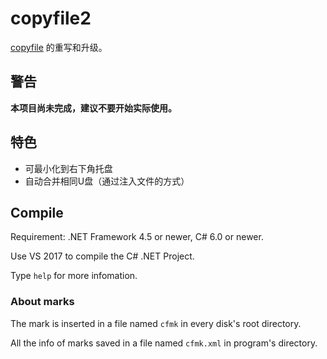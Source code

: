# copyfile2

[copyfile](https://github.com/Guyutongxue/copyfile) 的重写和升级。

## 警告

**本项目尚未完成，建议不要开始实际使用。**

## 特色

- 可最小化到右下角托盘
- 自动合并相同U盘（通过注入文件的方式）

## Compile

Requirement: .NET Framework 4.5 or newer, C# 6.0 or newer.

Use VS 2017 to compile the C# .NET Project.

Type `help` for more infomation.

### About marks

The mark is inserted in a file named `cfmk` in every disk's root directory.

All the info of marks saved in a file named `cfmk.xml` in program's directory.